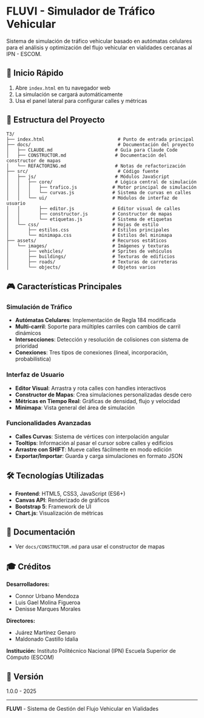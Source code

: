 # FLUVI - Simulador de Tráfico Vehicular

Sistema de simulación de tráfico vehicular basado en autómatas celulares para el análisis y optimización del flujo vehicular en vialidades cercanas al IPN - ESCOM.

## 🚀 Inicio Rápido

1. Abre `index.html` en tu navegador web
2. La simulación se cargará automáticamente
3. Usa el panel lateral para configurar calles y métricas

## 📁 Estructura del Proyecto

```
T3/
├── index.html                           # Punto de entrada principal
├── docs/                                # Documentación del proyecto
│   ├── CLAUDE.md                       # Guía para Claude Code
│   ├── CONSTRUCTOR.md                  # Documentación del constructor de mapas
│   └── REFACTORING.md                  # Notas de refactorización
├── src/                                 # Código fuente
│   ├── js/                             # Módulos JavaScript
│   │   ├── core/                       # Lógica central de simulación
│   │   │   ├── trafico.js             # Motor principal de simulación
│   │   │   └── curvas.js              # Sistema de curvas en calles
│   │   └── ui/                        # Módulos de interfaz de usuario
│   │       ├── editor.js              # Editor visual de calles
│   │       ├── constructor.js         # Constructor de mapas
│   │       └── etiquetas.js           # Sistema de etiquetas
│   └── css/                           # Hojas de estilo
│       ├── estilos.css                # Estilos principales
│       └── minimapa.css               # Estilos del minimapa
├── assets/                            # Recursos estáticos
│   └── images/                        # Imágenes y texturas
│       ├── vehicles/                  # Sprites de vehículos
│       ├── buildings/                 # Texturas de edificios
│       ├── roads/                     # Texturas de carreteras
│       └── objects/                   # Objetos varios
```

## 🎮 Características Principales

### Simulación de Tráfico
- **Autómatas Celulares**: Implementación de Regla 184 modificada
- **Multi-carril**: Soporte para múltiples carriles con cambios de carril dinámicos
- **Intersecciones**: Detección y resolución de colisiones con sistema de prioridad
- **Conexiones**: Tres tipos de conexiones (lineal, incorporación, probabilística)

### Interfaz de Usuario
- **Editor Visual**: Arrastra y rota calles con handles interactivos
- **Constructor de Mapas**: Crea simulaciones personalizadas desde cero
- **Métricas en Tiempo Real**: Gráficas de densidad, flujo y velocidad
- **Minimapa**: Vista general del área de simulación

### Funcionalidades Avanzadas
- **Calles Curvas**: Sistema de vértices con interpolación angular
- **Tooltips**: Información al pasar el cursor sobre calles y edificios
- **Arrastre con SHIFT**: Mueve calles fácilmente en modo edición
- **Exportar/Importar**: Guarda y carga simulaciones en formato JSON

## 🛠️ Tecnologías Utilizadas

- **Frontend**: HTML5, CSS3, JavaScript (ES6+)
- **Canvas API**: Renderizado de gráficos
- **Bootstrap 5**: Framework de UI
- **Chart.js**: Visualización de métricas

## 📖 Documentación

- Ver `docs/CONSTRUCTOR.md` para usar el constructor de mapas

## 🎓 Créditos

**Desarrolladores:**
- Connor Urbano Mendoza
- Luis Gael Molina Figueroa
- Denisse Marques Morales

**Directores:**
- Juárez Martínez Genaro
- Maldonado Castillo Idalia

**Institución:**
Instituto Politécnico Nacional (IPN)
Escuela Superior de Cómputo (ESCOM)

## 📝 Versión

1.0.0 - 2025

---

**FLUVI** - Sistema de Gestión del Flujo Vehicular en Vialidades
